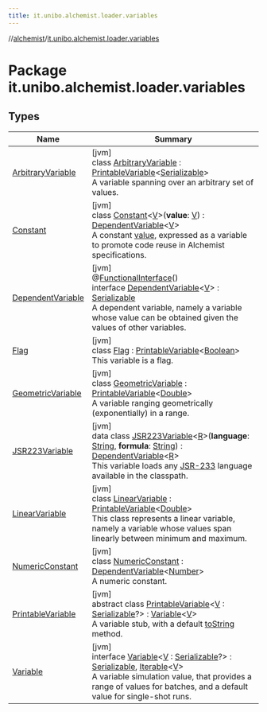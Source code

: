 ```yaml
---
title: it.unibo.alchemist.loader.variables
---
```

//[alchemist](../../index.html)/[it.unibo.alchemist.loader.variables](index.html)



# Package it.unibo.alchemist.loader.variables



## Types


| Name | Summary |
|---|---|
| [ArbitraryVariable](-arbitrary-variable/index.html) | [jvm]<br>class [ArbitraryVariable](-arbitrary-variable/index.html) : [PrintableVariable](-printable-variable/index.html)<[Serializable](https://docs.oracle.com/javase/8/docs/api/java/io/Serializable.html)> <br>A variable spanning over an arbitrary set of values. |
| [Constant](-constant/index.html) | [jvm]<br>class [Constant](-constant/index.html)<[V](-constant/index.html)>(**value**: [V](-constant/index.html)) : [DependentVariable](-dependent-variable/index.html)<[V](-constant/index.html)> <br>A constant [value](-constant/value.html), expressed as a variable to promote code reuse in Alchemist specifications. |
| [DependentVariable](-dependent-variable/index.html) | [jvm]<br>@[FunctionalInterface](https://docs.oracle.com/javase/8/docs/api/java/lang/FunctionalInterface.html)()<br>interface [DependentVariable](-dependent-variable/index.html)<[V](-dependent-variable/index.html)> : [Serializable](https://docs.oracle.com/javase/8/docs/api/java/io/Serializable.html)<br>A dependent variable, namely a variable whose value can be obtained given the values of other variables. |
| [Flag](-flag/index.html) | [jvm]<br>class [Flag](-flag/index.html) : [PrintableVariable](-printable-variable/index.html)<[Boolean](https://docs.oracle.com/javase/8/docs/api/java/lang/Boolean.html)> <br>This variable is a flag. |
| [GeometricVariable](-geometric-variable/index.html) | [jvm]<br>class [GeometricVariable](-geometric-variable/index.html) : [PrintableVariable](-printable-variable/index.html)<[Double](https://docs.oracle.com/javase/8/docs/api/java/lang/Double.html)> <br>A variable ranging geometrically (exponentially) in a range. |
| [JSR223Variable](-j-s-r223-variable/index.html) | [jvm]<br>data class [JSR223Variable](-j-s-r223-variable/index.html)<[R](-j-s-r223-variable/index.html)>(**language**: [String](https://kotlinlang.org/api/latest/jvm/stdlib/kotlin/-string/index.html), **formula**: [String](https://kotlinlang.org/api/latest/jvm/stdlib/kotlin/-string/index.html)) : [DependentVariable](-dependent-variable/index.html)<[R](-j-s-r223-variable/index.html)> <br>This variable loads any [JSR-233](http://archive.fo/PGdk8) language available in the classpath. |
| [LinearVariable](-linear-variable/index.html) | [jvm]<br>class [LinearVariable](-linear-variable/index.html) : [PrintableVariable](-printable-variable/index.html)<[Double](https://docs.oracle.com/javase/8/docs/api/java/lang/Double.html)> <br>This class represents a linear variable, namely a variable whose values span linearly between minimum and maximum. |
| [NumericConstant](-numeric-constant/index.html) | [jvm]<br>class [NumericConstant](-numeric-constant/index.html) : [DependentVariable](-dependent-variable/index.html)<[Number](https://docs.oracle.com/javase/8/docs/api/java/lang/Number.html)> <br>A numeric constant. |
| [PrintableVariable](-printable-variable/index.html) | [jvm]<br>abstract class [PrintableVariable](-printable-variable/index.html)<[V](-printable-variable/index.html) : [Serializable](https://docs.oracle.com/javase/8/docs/api/java/io/Serializable.html)?> : [Variable](-variable/index.html)<[V](-printable-variable/index.html)> <br>A variable stub, with a default [toString](-printable-variable/to-string.html) method. |
| [Variable](-variable/index.html) | [jvm]<br>interface [Variable](-variable/index.html)<[V](-variable/index.html) : [Serializable](https://docs.oracle.com/javase/8/docs/api/java/io/Serializable.html)?> : [Serializable](https://docs.oracle.com/javase/8/docs/api/java/io/Serializable.html), [Iterable](https://docs.oracle.com/javase/8/docs/api/java/lang/Iterable.html)<[V](-printable-variable/index.html)> <br>A variable simulation value, that provides a range of values for batches, and a default value for single-shot runs. |

